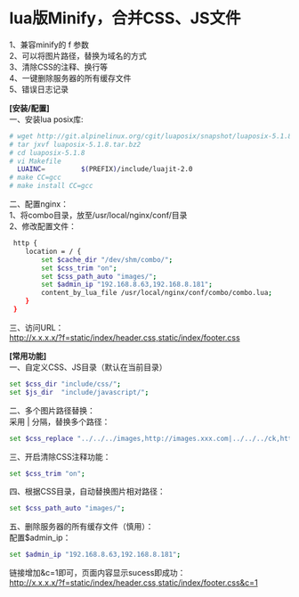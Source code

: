 lua版Minify，合并CSS、JS文件  
=======
1、兼容minify的 f 参数  
2、可以将图片路径，替换为域名的方式   
3、清除CSS的注释、换行等  
4、一键删除服务器的所有缓存文件  
5、错误日志记录

**[安装/配置]**  
一、安装lua posix库:  
```bash
# wget http://git.alpinelinux.org/cgit/luaposix/snapshot/luaposix-5.1.8.tar.bz2
# tar jxvf luaposix-5.1.8.tar.bz2
# cd luaposix-5.1.8
# vi Makefile
  LUAINC=         $(PREFIX)/include/luajit-2.0
# make CC=gcc
# make install CC=gcc
```

二、配置nginx：  
1、将combo目录，放至/usr/local/nginx/conf/目录  
2、修改配置文件：  
```bash
 http {
    location = / {
        set $cache_dir "/dev/shm/combo/";
        set $css_trim "on";
        set $css_path_auto "images/";
        set $admin_ip "192.168.8.63,192.168.8.181";
        content_by_lua_file /usr/local/nginx/conf/combo/combo.lua;
    }
 }
```
三、访问URL：  
http://x.x.x.x/?f=static/index/header.css,static/index/footer.css

**[常用功能]**  
一、自定义CSS、JS目录（默认在当前目录）
```bash
set $css_dir "include/css/";
set $js_dir  "include/javascript/";
```
二、多个图片路径替换：  
采用 | 分隔，替换多个路径：  
```bash
set $css_replace "../../../images,http://images.xxx.com|../../../ck,http://images.xxx.com";
```
三、开启清除CSS注释功能：
```bash
set $css_trim "on";
```
四、根据CSS目录，自动替换图片相对路径：
```bash
set $css_path_auto "images/";
```
五、删除服务器的所有缓存文件（慎用）：  
配置$admin_ip：
```bash
set $admin_ip "192.168.8.63,192.168.8.181";  
```
链接增加&c=1即可，页面内容显示sucess即成功：  
http://x.x.x.x/?f=static/index/header.css,static/index/footer.css&c=1
